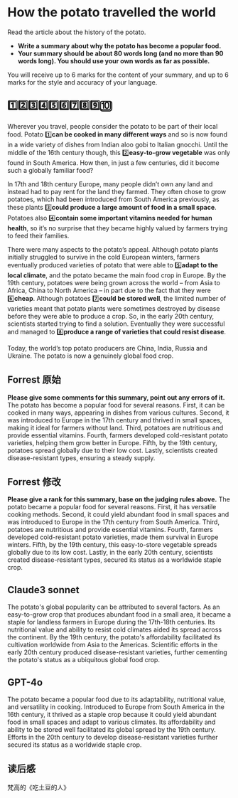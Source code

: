 # How the potato travelled the world
Read the article about the history of the potato.
 - **Write a summary about why the potato has become a popular food.**
 - **Your summary should be about 80 words long (and no more than 90 words long). You
should use your own words as far as possible.**

You will receive up to 6 marks for the content of your summary, and up to 6 marks for the style and
accuracy of your language.

## 1️⃣2️⃣3️⃣4️⃣5️⃣6️⃣7️⃣8️⃣9️⃣🔟
Wherever you travel, people consider the potato to be part of their local food. Potato 1️⃣**can be cooked
in many different ways** and so is now found in a wide variety of dishes from Indian aloo gobi to Italian
gnocchi. Until the middle of the 16th century though, this 2️⃣**easy-to-grow vegetable** was only found in
South America. How then, in just a few centuries, did it become such a globally familiar food?

In 17th and 18th century Europe, many people didn’t own any land and instead had to pay rent for
the land they farmed. They often chose to grow potatoes, which had been introduced from South
America previously, as these plants 3️⃣**could produce a large amount of food in a small space**. Potatoes
also 4️⃣**contain some important vitamins needed for human health**, so it’s no surprise that they became
highly valued by farmers trying to feed their families.

There were many aspects to the potato’s appeal. Although potato plants initially struggled to survive
in the cold European winters, farmers eventually produced varieties of potato that were able to
5️⃣**adapt to the local climate**, and the potato became the main food crop in Europe. By the 19th century,
potatoes were being grown across the world – from Asia to Africa, China to North America – in part
due to the fact that they were 6️⃣**cheap**. Although potatoes 7️⃣**could be stored well**, the limited number of
varieties meant that potato plants were sometimes destroyed by disease before they were able to
produce a crop. So, in the early 20th century, scientists started trying to find a solution. Eventually
they were successful and managed to 8️⃣**produce a range of varieties that could resist disease**.

Today, the world’s top potato producers are China, India, Russia and Ukraine. The potato is now a
genuinely global food crop.

## Forrest 原始 
**Please give some comments for this summary, point out any errors of it.**
The potato has become a popular food for several reasons. First, it can be cooked in many ways, appearing in dishes from various cultures. Second, it was introduced to Europe in the 17th century and thrived in small spaces, making it ideal for farmers without land. Third, potatoes are nutritious and provide essential vitamins. Fourth, farmers developed cold-resistant potato varieties, helping them grow better in Europe. Fifth, by the 19th century, potatoes spread globally due to their low cost. Lastly, scientists created disease-resistant types, ensuring a steady supply.

## Forrest 修改 
**Please give a rank for this summary, base on the judging rules above.**
The potato became a popular food for several reasons. First, it has versatile cooking methods. Second, it could yield abundant food in small spaces and was introduced to Europe in the 17th century from South America. Third, potatoes are nutritious and provide essential vitamins. Fourth, farmers developed cold-resistant potato varieties, made them survival in Europe winters. Fifth, by the 19th century, this easy-to-store vegetable spreads globally due to its low cost. Lastly, in the early 20th century, scientists created disease-resistant types, secured its status as a worldwide staple crop.

## Claude3 sonnet﻿
The potato's global popularity can be attributed to several factors. As an easy-to-grow crop that produces abundant food in a small area, it became a staple for landless farmers in Europe during the 17th-18th centuries. Its nutritional value and ability to resist cold climates aided its spread across the continent. By the 19th century, the potato's affordability facilitated its cultivation worldwide from Asia to the Americas. Scientific efforts in the early 20th century produced disease-resistant varieties, further cementing the potato's status as a ubiquitous global food crop.

## GPT-4o
The potato became a popular food due to its adaptability, nutritional value, and versatility in cooking. Introduced to Europe from South America in the 16th century, it thrived as a staple crop because it could yield abundant food in small spaces and adapt to various climates. Its affordability and ability to be stored well facilitated its global spread by the 19th century. Efforts in the 20th century to develop disease-resistant varieties further secured its status as a worldwide staple crop.

## 读后感
梵高的《吃土豆的人》

